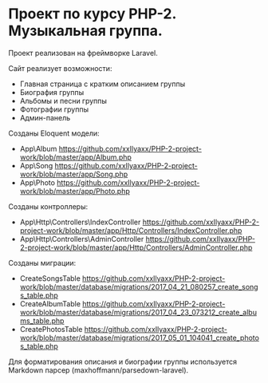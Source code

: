 Проект по курсу PHP-2. Музыкальная группа.
==========================================

Проект реализован на фреймворке Laravel.

Сайт реализует возможности:
* Главная страница с кратким описанием группы
* Биография группы
* Альбомы и песни группы
* Фотографии группы
* Админ-панель

Созданы Eloquent модели:
* App\Album https://github.com/xxIlyaxx/PHP-2-project-work/blob/master/app/Album.php
* App\Song https://github.com/xxIlyaxx/PHP-2-project-work/blob/master/app/Song.php
* App\Photo https://github.com/xxIlyaxx/PHP-2-project-work/blob/master/app/Photo.php

Созданы контроллеры:
* App\Http\Controllers\IndexController https://github.com/xxIlyaxx/PHP-2-project-work/blob/master/app/Http/Controllers/IndexController.php
* App\Http\Controllers\AdminController https://github.com/xxIlyaxx/PHP-2-project-work/blob/master/app/Http/Controllers/AdminController.php

Созданы миграции:
* CreateSongsTable https://github.com/xxIlyaxx/PHP-2-project-work/blob/master/database/migrations/2017_04_21_080257_create_songs_table.php
* CreateAlbumTable https://github.com/xxIlyaxx/PHP-2-project-work/blob/master/database/migrations/2017_04_23_073212_create_albums_table.php
* CreatePhotosTable https://github.com/xxIlyaxx/PHP-2-project-work/blob/master/database/migrations/2017_05_01_104041_create_photos_table.php

Для форматирования описания и биографии группы используется Markdown парсер (maxhoffmann/parsedown-laravel).
